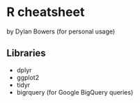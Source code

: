 # R cheatsheet

by Dylan Bowers (for personal usage)

## Libraries

 * dplyr
 * ggplot2
 * tidyr
 * bigrquery (for Google BigQuery queries)
